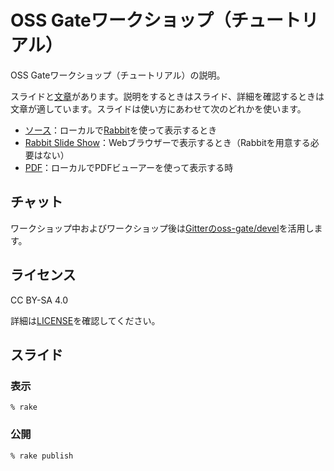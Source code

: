 # OSS Gateワークショップ（チュートリアル）

OSS Gateワークショップ（チュートリアル）の説明。

スライドと[文章](scenario.md)があります。説明をするときはスライド、詳細を確認するときは文章が適しています。スライドは使い方にあわせて次のどれかを使います。

  * [ソース](scenario.rab)：ローカルで[Rabbit](http://rabbit-shocker.org/)を使って表示するとき
  * [Rabbit Slide Show](https://slide.rabbit-shocker.org/authors/oss-gate/workshop-tutorial/)：Webブラウザーで表示するとき（Rabbitを用意する必要はない）
  * [PDF](https://slide.rabbit-shocker.org/authors/oss-gate/workshop-tutorial/scenario.pdf)：ローカルでPDFビューアーを使って表示する時

## チャット

ワークショップ中およびワークショップ後は[Gitterのoss-gate/devel](https://gitter.im/oss-gate/devel)を活用します。

## ライセンス

CC BY-SA 4.0

詳細は[LICENSE](LICENSE)を確認してください。

## スライド

### 表示

```console
% rake
```

### 公開

```console
% rake publish
```
